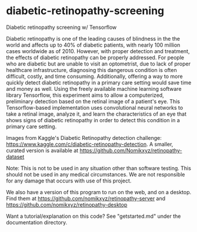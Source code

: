 # diabetic-retinopathy-screening
Diabetic retinopathy screening w/ Tensorflow

Diabetic retinopathy is one of the leading causes of blindness in the the world and affects up to 40% of diabetic patients, with nearly 100 million cases worldwide as of 2010. However, with proper detection and treatment, the effects of diabetic retinopathy can be properly addressed.  For people who are diabetic but are unable to visit an optometrist, due to lack of proper healthcare infrastructure, diagnosing this dangerous condition is often difficult, costly, and time consuming. Additionally, offering a way to more quickly detect diabetic retinopathy in a primary care setting would save time and money as well. Using the freely available machine learning software library Tensorflow, this experiment aims to allow a computerized, preliminary detection based on the retinal image of a patient's eye. This Tensorflow-based implementation uses convolutional neural networks to take a retinal image, analyze it, and learn the characteristics of an eye that shows signs of diabetic retinopathy in order to detect this condition in a primary care setting. 

Images from Kaggle's Diabetic Retinopathy detection challenge: https://www.kaggle.com/c/diabetic-retinopathy-detection. A smaller, curated version is available at https://github.com/Nomikxyz/retinopathy-dataset

Note: This is not to be used in any situation other than software testing. This should not be used in any medical circumstances. We are not responsible for any damage that occurs with use of this project. 

We also have a version of this program to run on the web, and on a desktop. Find them at https://github.com/nomikxyz/retinopathy-server and https://github.com/nomikxyz/retinopathy-desktop

Want a tutorial/explanation on this code? See "getstarted.md" under the documentation directory. 
